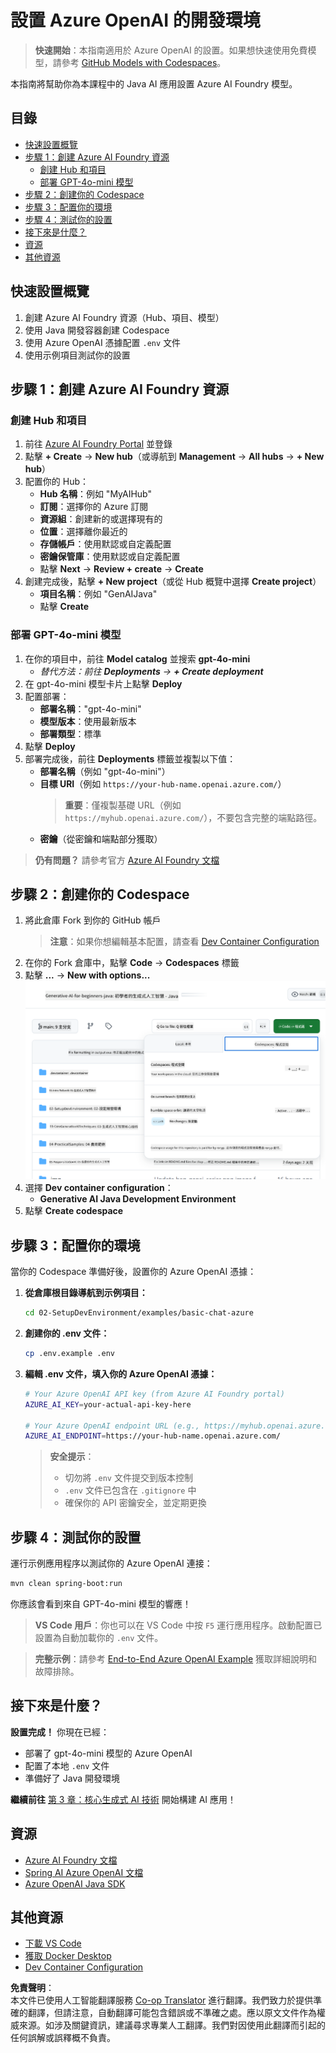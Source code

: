 <!--
CO_OP_TRANSLATOR_METADATA:
{
  "original_hash": "bfdb4b4eadbee3a59ef742439f58326a",
  "translation_date": "2025-07-27T12:56:26+00:00",
  "source_file": "02-SetupDevEnvironment/getting-started-azure-openai.md",
  "language_code": "hk"
}
-->
# 設置 Azure OpenAI 的開發環境

> **快速開始**：本指南適用於 Azure OpenAI 的設置。如果想快速使用免費模型，請參考 [GitHub Models with Codespaces](./README.md#quick-start-cloud)。

本指南將幫助你為本課程中的 Java AI 應用設置 Azure AI Foundry 模型。

## 目錄

- [快速設置概覽](../../../02-SetupDevEnvironment)
- [步驟 1：創建 Azure AI Foundry 資源](../../../02-SetupDevEnvironment)
  - [創建 Hub 和項目](../../../02-SetupDevEnvironment)
  - [部署 GPT-4o-mini 模型](../../../02-SetupDevEnvironment)
- [步驟 2：創建你的 Codespace](../../../02-SetupDevEnvironment)
- [步驟 3：配置你的環境](../../../02-SetupDevEnvironment)
- [步驟 4：測試你的設置](../../../02-SetupDevEnvironment)
- [接下來是什麼？](../../../02-SetupDevEnvironment)
- [資源](../../../02-SetupDevEnvironment)
- [其他資源](../../../02-SetupDevEnvironment)

## 快速設置概覽

1. 創建 Azure AI Foundry 資源（Hub、項目、模型）
2. 使用 Java 開發容器創建 Codespace
3. 使用 Azure OpenAI 憑據配置 `.env` 文件
4. 使用示例項目測試你的設置

## 步驟 1：創建 Azure AI Foundry 資源

### 創建 Hub 和項目

1. 前往 [Azure AI Foundry Portal](https://ai.azure.com/) 並登錄
2. 點擊 **+ Create** → **New hub**（或導航到 **Management** → **All hubs** → **+ New hub**）
3. 配置你的 Hub：
   - **Hub 名稱**：例如 "MyAIHub"
   - **訂閱**：選擇你的 Azure 訂閱
   - **資源組**：創建新的或選擇現有的
   - **位置**：選擇離你最近的
   - **存儲帳戶**：使用默認或自定義配置
   - **密鑰保管庫**：使用默認或自定義配置
   - 點擊 **Next** → **Review + create** → **Create**
4. 創建完成後，點擊 **+ New project**（或從 Hub 概覽中選擇 **Create project**）
   - **項目名稱**：例如 "GenAIJava"
   - 點擊 **Create**

### 部署 GPT-4o-mini 模型

1. 在你的項目中，前往 **Model catalog** 並搜索 **gpt-4o-mini**
   - *替代方法：前往 **Deployments** → **+ Create deployment***
2. 在 gpt-4o-mini 模型卡片上點擊 **Deploy**
3. 配置部署：
   - **部署名稱**："gpt-4o-mini"
   - **模型版本**：使用最新版本
   - **部署類型**：標準
4. 點擊 **Deploy**
5. 部署完成後，前往 **Deployments** 標籤並複製以下值：
   - **部署名稱**（例如 "gpt-4o-mini"）
   - **目標 URI**（例如 `https://your-hub-name.openai.azure.com/`）  
      > **重要**：僅複製基礎 URL（例如 `https://myhub.openai.azure.com/`），不要包含完整的端點路徑。
   - **密鑰**（從密鑰和端點部分獲取）

> **仍有問題？** 請參考官方 [Azure AI Foundry 文檔](https://learn.microsoft.com/azure/ai-foundry/how-to/create-projects?tabs=ai-foundry&pivots=hub-project)

## 步驟 2：創建你的 Codespace

1. 將此倉庫 Fork 到你的 GitHub 帳戶
   > **注意**：如果你想編輯基本配置，請查看 [Dev Container Configuration](../../../.devcontainer/devcontainer.json)
2. 在你的 Fork 倉庫中，點擊 **Code** → **Codespaces** 標籤
3. 點擊 **...** → **New with options...**  
![創建帶選項的 Codespace](../../../translated_images/codespaces.9945ded8ceb431a58e8bee7f212e8c62b55733b7e302fd58194fadc95472fa3c.hk.png)
4. 選擇 **Dev container configuration**： 
   - **Generative AI Java Development Environment**
5. 點擊 **Create codespace**

## 步驟 3：配置你的環境

當你的 Codespace 準備好後，設置你的 Azure OpenAI 憑據：

1. **從倉庫根目錄導航到示例項目：**
   ```bash
   cd 02-SetupDevEnvironment/examples/basic-chat-azure
   ```

2. **創建你的 .env 文件：**
   ```bash
   cp .env.example .env
   ```

3. **編輯 .env 文件，填入你的 Azure OpenAI 憑據：**
   ```bash
   # Your Azure OpenAI API key (from Azure AI Foundry portal)
   AZURE_AI_KEY=your-actual-api-key-here
   
   # Your Azure OpenAI endpoint URL (e.g., https://myhub.openai.azure.com/)
   AZURE_AI_ENDPOINT=https://your-hub-name.openai.azure.com/
   ```

   > **安全提示**： 
   > - 切勿將 `.env` 文件提交到版本控制
   > - `.env` 文件已包含在 `.gitignore` 中
   > - 確保你的 API 密鑰安全，並定期更換

## 步驟 4：測試你的設置

運行示例應用程序以測試你的 Azure OpenAI 連接：

```bash
mvn clean spring-boot:run
```

你應該會看到來自 GPT-4o-mini 模型的響應！

> **VS Code 用戶**：你也可以在 VS Code 中按 `F5` 運行應用程序。啟動配置已設置為自動加載你的 `.env` 文件。

> **完整示例**：請參考 [End-to-End Azure OpenAI Example](./examples/basic-chat-azure/README.md) 獲取詳細說明和故障排除。

## 接下來是什麼？

**設置完成！** 你現在已經：
- 部署了 gpt-4o-mini 模型的 Azure OpenAI
- 配置了本地 `.env` 文件
- 準備好了 Java 開發環境

**繼續前往** [第 3 章：核心生成式 AI 技術](../03-CoreGenerativeAITechniques/README.md) 開始構建 AI 應用！

## 資源

- [Azure AI Foundry 文檔](https://learn.microsoft.com/azure/ai-services/)
- [Spring AI Azure OpenAI 文檔](https://docs.spring.io/spring-ai/reference/api/clients/azure-openai-chat.html)
- [Azure OpenAI Java SDK](https://learn.microsoft.com/java/api/overview/azure/ai-openai-readme)

## 其他資源

- [下載 VS Code](https://code.visualstudio.com/Download)
- [獲取 Docker Desktop](https://www.docker.com/products/docker-desktop)
- [Dev Container Configuration](../../../.devcontainer/devcontainer.json)

**免責聲明**：  
本文件已使用人工智能翻譯服務 [Co-op Translator](https://github.com/Azure/co-op-translator) 進行翻譯。我們致力於提供準確的翻譯，但請注意，自動翻譯可能包含錯誤或不準確之處。應以原文文件作為權威來源。如涉及關鍵資訊，建議尋求專業人工翻譯。我們對因使用此翻譯而引起的任何誤解或誤釋概不負責。